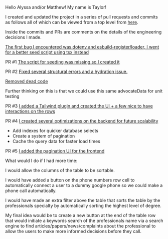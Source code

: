 Hello Alyssa and/or Matthew! My name is Taylor!

I created and updated the project in a series of pull requests and commits as follows all of which can be viewed from a top level from [here](https://github.com/thirdeyeclub/solace-engineering/commits/main/).

Inside the commits and PRs are comments on the details of the engineering decisions I made.

[The first bug I encountered was dotenv and esbuild-register/loader, I went for a better seed script using tsx instead](https://github.com/thirdeyeclub/solace-engineering/commit/111693654ab309c38d5969c9d03df9ae1ff88326)

PR #1
[The script for seeding was missing so I created it](https://github.com/thirdeyeclub/solace-engineering/pull/1)

PR #2
[Fixed several structural errors and a hydration issue.](https://github.com/thirdeyeclub/solace-engineering/pull/2)

[Removed dead code](https://github.com/thirdeyeclub/solace-engineering/commit/34355bf88e72ce1e6720faf998aedcdcbaa901c3)

Further thinking on this is that we could use this same advocateData for unit testing

PR #3 [I added a Tailwind plugin and created the UI + a few nice to have interactions on the rows](https://github.com/thirdeyeclub/solace-engineering/pull/3)

PR #4 [I created several optimizations on the backend for future scalability](https://github.com/thirdeyeclub/solace-engineering/pull/4)

-  Add indexes for quicker database selects
- Create a system of pagination
- Cache the query data for faster load times

PR #5 [I added the pagination UI for the frontend](https://github.com/thirdeyeclub/solace-engineering/pull/5)

What would I do if I had more time:

I would allow the columns of the table to be sortable.

I would have added a button on the phone numbers row cell to automatically connect a user to a dummy google phone so we could make a phone call automatically.

I would have made an extra filter above the table that sorts the table by the professionals specialty by automatically sorting the highest level of degree.

My final idea would be to create a new button at the end of the table row that would initiate a keywords search of the professionals name via a search engine to find articles/papers/news/complaints about the professional to allow the users to make more informed decisions before they call.
